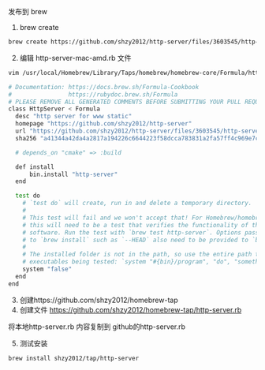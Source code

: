 发布到 brew 

1. brew create 
```bash
brew create https://github.com/shzy2012/http-server/files/3603545/http-server-1.0.tar.gz

```

2. 编辑 http-server-mac-amd.rb 文件
```bash
vim /usr/local/Homebrew/Library/Taps/homebrew/homebrew-core/Formula/http-server.rb

# Documentation: https://docs.brew.sh/Formula-Cookbook
#                https://rubydoc.brew.sh/Formula
# PLEASE REMOVE ALL GENERATED COMMENTS BEFORE SUBMITTING YOUR PULL REQUEST!
class HttpServer < Formula
  desc "http server for www static"
  homepage "https://github.com/shzy2012/http-server"
  url "https://github.com/shzy2012/http-server/files/3603545/http-server-1.0.tar.gz"
  sha256 "a41344a42da4a2817a194226c6644223f58dcca783831a2fa57ff4c969e7c4db"

  # depends_on "cmake" => :build

  def install
      bin.install "http-server"
  end

  test do
    # `test do` will create, run in and delete a temporary directory.
    #
    # This test will fail and we won't accept that! For Homebrew/homebrew-core
    # this will need to be a test that verifies the functionality of the
    # software. Run the test with `brew test http-server`. Options passed
    # to `brew install` such as `--HEAD` also need to be provided to `brew test`.
    #
    # The installed folder is not in the path, so use the entire path to any
    # executables being tested: `system "#{bin}/program", "do", "something"`.
    system "false"
  end
end
```

3. 创建https://github.com/shzy2012/homebrew-tap
4. 创建文件 https://github.com/shzy2012/homebrew-tap/http-server.rb

将本地http-server.rb 内容复制到 github的http-server.rb

5. 测试安装 
```bash
brew install shzy2012/tap/http-server
```

